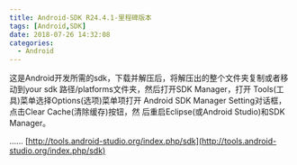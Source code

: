 ```yaml
---
title: Android-SDK R24.4.1-里程碑版本
tags: [Android,SDK]
date: 2018-07-26 14:32:08
categories:
  - Android
---
```


这是Android开发所需的sdk，下载并解压后，将解压出的整个文件夹复制或者移动到your sdk 路径/platforms文件夹，然后打开SDK Manager，打开 Tools(工具)菜单选择Options(选项)菜单项打开 Android SDK Manager Setting对话框，点击Clear Cache(清除缓存)按钮，然 后重启Eclipse(或Android Studio)和SDK Manager。

......
[http://tools.android-studio.org/index.php/sdk](http://tools.android-studio.org/index.php/sdk)